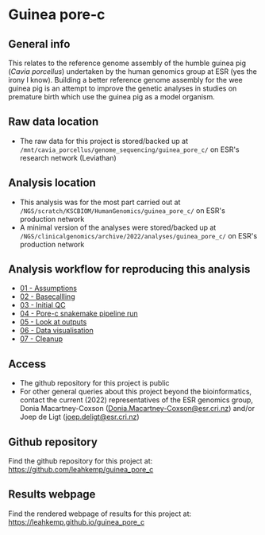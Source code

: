 # Guinea pore-c

## General info

This relates to the reference genome assembly of the humble guinea pig (*Cavia porcellus*) undertaken by the human genomics group at ESR (yes the irony I know). Building a better reference genome assembly for the wee guinea pig is an attempt to improve the genetic analyses in studies on premature birth which use the guinea pig as a model organism.

## Raw data location

- The raw data for this project is stored/backed up at `/mnt/cavia_porcellus/genome_sequencing/guinea_pore_c/` on ESR's research network (Leviathan)

## Analysis location

- This analysis was for the most part carried out at `/NGS/scratch/KSCBIOM/HumanGenomics/guinea_pore_c/` on ESR's production network
- A minimal version of the analyses were stored/backed up at `/NGS/clinicalgenomics/archive/2022/analyses/guinea_pore_c/` on ESR's production network

## Analysis workflow for reproducing this analysis

- [01 - Assumptions](https://github.com/leahkemp/guinea_pore_c/blob/main/docs/analysis_docs/01_assumptions.md)
- [02 - Basecallling](https://github.com/leahkemp/guinea_pore_c/blob/main/docs/analysis_docs/02_basecalling.md)
- [03 - Initial QC](https://github.com/leahkemp/guinea_pore_c/blob/main/docs/analysis_docs/03_initial_qc.md)
- [04 - Pore-c snakemake pipeline run](https://github.com/leahkemp/guinea_pore_c/blob/main/docs/analysis_docs/04_pore_c_snakemake_pipeline_run.md)
- [05 - Look at outputs](https://github.com/leahkemp/guinea_pore_c/blob/main/docs/analysis_docs/05_look_at_outputs.md)
- [06 - Data visualisation](https://github.com/leahkemp/guinea_pore_c/blob/main/docs/analysis_docs/06_data_visualisation.md)
- [07 - Cleanup](https://github.com/leahkemp/guinea_pore_c/blob/main/docs/analysis_docs/07_cleanup.md)

## Access

- The github repository for this project is public
- For other general queries about this project beyond the bioinformatics, contact the current (2022) representatives of the ESR genomics group, Donia Macartney-Coxson (Donia.Macartney-Coxson@esr.cri.nz) and/or Joep de Ligt (joep.deligt@esr.cri.nz)

## Github repository

Find the github repository for this project at: https://github.com/leahkemp/guinea_pore_c

## Results webpage

Find the rendered webpage of results for this project at: https://leahkemp.github.io/guinea_pore_c

